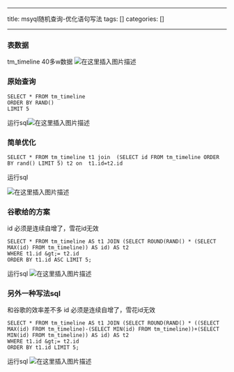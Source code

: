 
--- 
title:  msyql随机查询-优化语句写法 
tags: []
categories: [] 

---
### 表数据

>  
 tm_timeline 40多w数据 <img src="https://img-blog.csdnimg.cn/6e9706f334db452abdd29ab409c2d128.png" alt="在这里插入图片描述"> 


### 原始查询

```
SELECT * FROM tm_timeline
ORDER BY RAND()
LIMIT 5

```

运行sql<img src="https://img-blog.csdnimg.cn/d174c717e0a84a57a8a631d7dfdeaba6.png?x-oss-process=image/watermark,type_ZHJvaWRzYW5zZmFsbGJhY2s,shadow_50,text_Q1NETiBA5bCY5Y-26aOO5YeM,size_20,color_FFFFFF,t_70,g_se,x_16" alt="在这里插入图片描述">

### 简单优化

```
SELECT * FROM tm_timeline t1 join  (SELECT id FROM tm_timeline ORDER BY rand() LIMIT 5) t2 on  t1.id=t2.id

```

运行sql

<img src="https://img-blog.csdnimg.cn/0bab7e2296e040059b10d0acdf60a84a.png?x-oss-process=image/watermark,type_ZHJvaWRzYW5zZmFsbGJhY2s,shadow_50,text_Q1NETiBA5bCY5Y-26aOO5YeM,size_20,color_FFFFFF,t_70,g_se,x_16" alt="在这里插入图片描述">

### 谷歌给的方案

>  
 id 必须是连续自增了，雪花id无效 


```
SELECT * FROM tm_timeline AS t1 JOIN (SELECT ROUND(RAND() * (SELECT MAX(id) FROM tm_timeline)) AS id) AS t2
WHERE t1.id &gt;= t2.id
ORDER BY t1.id ASC LIMIT 5;

```

运行sql <img src="https://img-blog.csdnimg.cn/5790e1c9ad8c447a86a2dcb833779ff8.png?x-oss-process=image/watermark,type_ZHJvaWRzYW5zZmFsbGJhY2s,shadow_50,text_Q1NETiBA5bCY5Y-26aOO5YeM,size_20,color_FFFFFF,t_70,g_se,x_16" alt="在这里插入图片描述">

### 另外一种写法sql

>  
 和谷歌的效率差不多 id 必须是连续自增了，雪花id无效 


```
SELECT * FROM tm_timeline AS t1 JOIN (SELECT ROUND(RAND() * ((SELECT MAX(id) FROM tm_timeline)-(SELECT MIN(id) FROM tm_timeline))+(SELECT MIN(id) FROM tm_timeline)) AS id) AS t2
WHERE t1.id &gt;= t2.id
ORDER BY t1.id LIMIT 5;

```

运行sql <img src="https://img-blog.csdnimg.cn/10db2473aa15497f8271ccd905576e92.png?x-oss-process=image/watermark,type_ZHJvaWRzYW5zZmFsbGJhY2s,shadow_50,text_Q1NETiBA5bCY5Y-26aOO5YeM,size_20,color_FFFFFF,t_70,g_se,x_16" alt="在这里插入图片描述">
